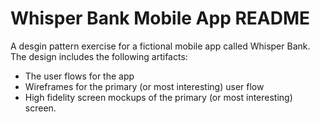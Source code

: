 # Whisper Bank Mobile App README

A desgin pattern exercise for a fictional mobile app called Whisper Bank. The design includes the following artifacts:

* The user flows for the app
* Wireframes for the primary (or most interesting) user flow
* High fidelity screen mockups of the primary (or most interesting) screen.